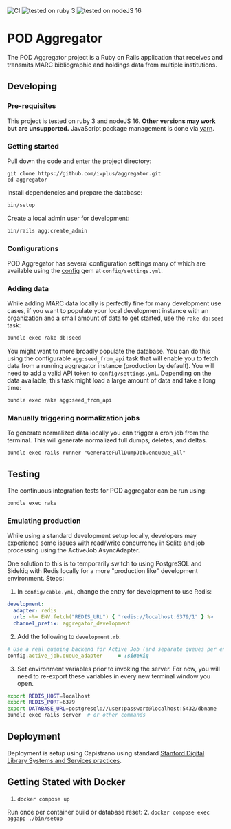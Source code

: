 ![CI](https://github.com/ivplus/aggregator/workflows/Ruby/badge.svg)
![tested on ruby 3](https://img.shields.io/badge/ruby-v3-red)
![tested on nodeJS 16](https://img.shields.io/badge/nodeJS-v16-blue)

# POD Aggregator
The POD Aggregator project is a Ruby on Rails application that receives and transmits MARC bibliographic and holdings data from multiple institutions.

## Developing

### Pre-requisites
This project is tested on ruby 3 and nodeJS 16. **Other versions may work but are unsupported.** JavaScript package management is done via [yarn](https://yarnpkg.com/).

### Getting started
Pull down the code and enter the project directory:
```
git clone https://github.com/ivplus/aggregator.git
cd aggregator
```
Install dependencies and prepare the database:
```sh
bin/setup
```
Create a local admin user for development:
```sh
bin/rails agg:create_admin
```

### Configurations
POD Aggregator has several configuration settings many of which are available using the [config](https://github.com/rubyconfig/config) gem at `config/settings.yml`.

### Adding data
While adding MARC data locally is perfectly fine for many development use cases, if you want to populate your local development instance with an organization and a small amount of data to get started, use the `rake db:seed` task:
```sh
bundle exec rake db:seed
```

You might want to more broadly populate the database. You can do this using the configurable `agg:seed_from_api` task that will enable you to fetch data from a running aggregator instance (production by default). You will need to add a valid API token to `config/settings.yml`. Depending on the data available, this task might load a large amount of data and take a long time:
```sh
bundle exec rake agg:seed_from_api
```

### Manually triggering normalization jobs
To generate normalized data locally you can trigger a cron job from the terminal. This will generate normalized full dumps, deletes, and deltas.

`bundle exec rails runner "GenerateFullDumpJob.enqueue_all"`


## Testing
The continuous integration tests for POD aggregator can be run using:
```sh
bundle exec rake
```

### Emulating production
While using a standard development setup locally, developers may experience some issues with read/write concurrency in Sqlite and job processing using the ActiveJob AsyncAdapter.

One solution to this is to temporarily switch to using PostgreSQL and Sidekiq with Redis locally for a more "production like" development environment. Steps:

1. In `config/cable.yml`, change the entry for development to use Redis:
```yaml
development:
  adapter: redis
  url: <%= ENV.fetch("REDIS_URL") { "redis://localhost:6379/1" } %>
  channel_prefix: aggregator_development
```

2.  Add the following to `development.rb`:
   ```ruby
  # Use a real queuing backend for Active Job (and separate queues per environment).
  config.active_job.queue_adapter     = :sidekiq
  ```

3. Set environment variables prior to invoking the server. For now, you will need to re-export these variables in every new terminal window you open.
```sh
export REDIS_HOST=localhost
export REDIS_PORT=6379
export DATABASE_URL=postgresql://user:password@localhost:5432/dbname
bundle exec rails server  # or other commands
```

## Deployment
Deployment is setup using Capistrano using standard [Stanford Digital Library Systems and Services practices](https://github.com/sul-dlss/DeveloperPlaybook/blob/master/best-practices/deployment.md#ruby-applications).

## Getting Stated with Docker

1. `docker compose up`

Run once per container build or database reset:
2. `docker compose exec aggapp ./bin/setup`
